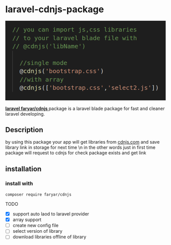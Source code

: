 # laravel-cdnjs-package
![logo](https://github.com/faryar76/laravel-cdnjs-package/blob/master/simple.png)

__[laravel faryar/cdnjs ](https://packagist.org/packages/faryar/cdnjs)__ package is a laravel blade package for 
fast and cleaner laravel developing.
## Description
 by using this package your app will get libraries from [cdnjs.com](https://cdnjs.com) and save library link in storage for next time 
 \n in the other words just in first time package will request to cdnjs for check package exists and get link
## installation
### install with
```
composer require faryar/cdnjs

```
TODO
- [x] support auto laod to laravel provider 
- [x] array support
- [ ] create new config file
- [ ] select version of library
- [ ] download libraries offline of library

